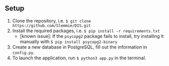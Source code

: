 ## Setup
1. Clone the repository, i.e. `$ git clone https://github.com/Slemmie/DIS.git`
2. Install the required packages, i.e. `$ pip install -r requirements.txt`
    - \[known issue\]: If the `psycopg2` package fails to install, try installing it manually with `$ pip install psycopg2-binary`
3. Create a new database in PostgreSQL, fill out the information in `config.py`.
4. To launch the application, run `$ python3 app.py` in the terminal.

